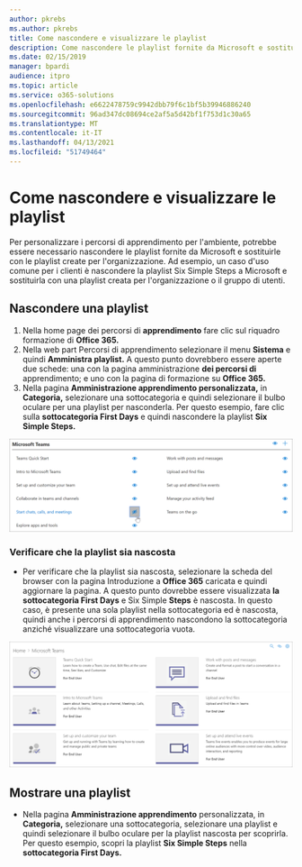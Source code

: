 ```yaml
---
author: pkrebs
ms.author: pkrebs
title: Come nascondere e visualizzare le playlist
description: Come nascondere le playlist fornite da Microsoft e sostituirle con le playlist create per l'organizzazione.
ms.date: 02/15/2019
manager: bpardi
audience: itpro
ms.topic: article
ms.service: o365-solutions
ms.openlocfilehash: e6622478759c9942dbb79f6c1bf5b39946886240
ms.sourcegitcommit: 96ad347dc08694ce2af5a5d42bf1f753d1c30a65
ms.translationtype: MT
ms.contentlocale: it-IT
ms.lasthandoff: 04/13/2021
ms.locfileid: "51749464"
---
```

# <a name="how-to-hide-and-show-playlists"></a>Come nascondere e visualizzare le playlist

Per personalizzare i percorsi di apprendimento per l'ambiente, potrebbe essere necessario nascondere le playlist fornite da Microsoft e sostituirle con le playlist create per l'organizzazione. Ad esempio, un caso d'uso comune per i clienti è nascondere la playlist Six Simple Steps a Microsoft e sostituirla con una playlist creata per l'organizzazione o il gruppo di utenti. 

## <a name="hide-a-playlist"></a>Nascondere una playlist

1. Nella home page dei percorsi di **apprendimento** fare clic sul riquadro formazione di **Office 365.**
2. Nella web part Percorsi di apprendimento selezionare il menu **Sistema** e quindi **Amministra playlist.** A questo punto dovrebbero essere aperte due schede: una con la pagina amministrazione **dei percorsi di** apprendimento; e uno con la pagina di formazione su **Office 365.** 
3. Nella pagina **Amministrazione apprendimento personalizzata,** in **Categoria,** selezionare una sottocategoria e quindi selezionare il bulbo oculare per una playlist per nasconderla. Per questo esempio, fare clic sulla **sottocategoria First Days** e quindi nascondere la playlist **Six Simple Steps.**  

![Scheda Browser che mostra la pagina Introduzione a Office 365](cg-hideplaylist.png)

### <a name="verify-the-playlist-is-hidden"></a>Verificare che la playlist sia nascosta
- Per verificare che la playlist sia nascosta, selezionare la scheda del browser con la pagina Introduzione a **Office 365** caricata e quindi aggiornare la pagina. A questo punto dovrebbe essere visualizzata **la sottocategoria First Days** e Six Simple **Steps** è nascosta. In questo caso, è presente una sola playlist nella sottocategoria ed è nascosta, quindi anche i percorsi di apprendimento nascondono la sottocategoria anziché visualizzare una sottocategoria vuota. 

![Browser con pagina Introduzione a Office 365 aggiornata](cg-hideplaylistrefresh.png)

## <a name="unhide-a-playlist"></a>Mostrare una playlist

- Nella pagina **Amministrazione apprendimento** personalizzata, in **Categoria,** selezionare una sottocategoria, selezionare una playlist e quindi selezionare il bulbo oculare per la playlist nascosta per scoprirla. Per questo esempio, scopri la playlist **Six Simple Steps** nella **sottocategoria First Days.**  

